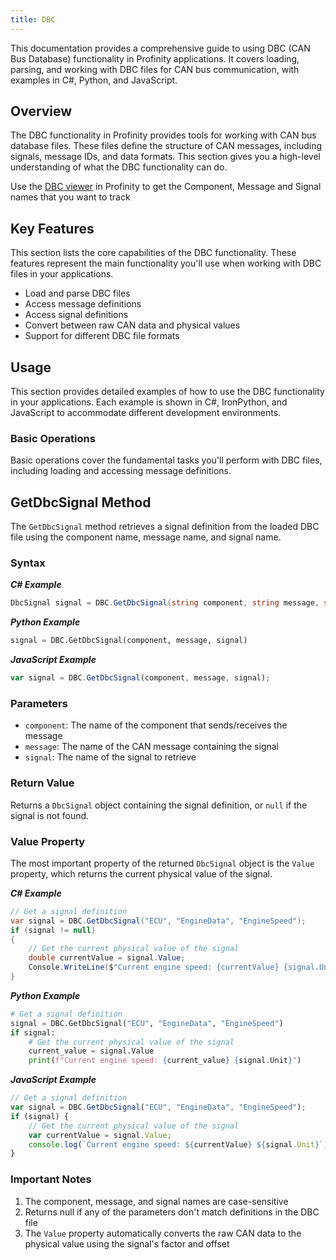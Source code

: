 ```yaml
---
title: DBC
---
```


This documentation provides a comprehensive guide to using DBC (CAN Bus Database) functionality in Profinity applications. It covers loading, parsing, and working with DBC files for CAN bus communication, with examples in C#, Python, and JavaScript.

## Overview

The DBC functionality in Profinity provides tools for working with CAN bus database files. These files define the structure of CAN messages, including signals, message IDs, and data formats. This section gives you a high-level understanding of what the DBC functionality can do.

Use the [DBC viewer](../../../Components/DBC_Files/index.md) in Profinity to get the Component, Message and Signal names that you want to track

## Key Features

This section lists the core capabilities of the DBC functionality. These features represent the main functionality you'll use when working with DBC files in your applications.

- Load and parse DBC files
- Access message definitions
- Access signal definitions
- Convert between raw CAN data and physical values
- Support for different DBC file formats

## Usage

This section provides detailed examples of how to use the DBC functionality in your applications. Each example is shown in C#, IronPython, and JavaScript to accommodate different development environments.

### Basic Operations

Basic operations cover the fundamental tasks you'll perform with DBC files, including loading and accessing message definitions.

## GetDbcSignal Method

The `GetDbcSignal` method retrieves a signal definition from the loaded DBC file using the component name, message name, and signal name.

### Syntax

___C# Example___

```csharp
DbcSignal signal = DBC.GetDbcSignal(string component, string message, string signal);
```

___Python Example___

```python
signal = DBC.GetDbcSignal(component, message, signal)
```

___JavaScript Example___

```javascript
var signal = DBC.GetDbcSignal(component, message, signal);
```

### Parameters

- `component`: The name of the component that sends/receives the message
- `message`: The name of the CAN message containing the signal
- `signal`: The name of the signal to retrieve

### Return Value

Returns a `DbcSignal` object containing the signal definition, or `null` if the signal is not found.

### Value Property

The most important property of the returned `DbcSignal` object is the `Value` property, which returns the current physical value of the signal.

___C# Example___

```csharp
// Get a signal definition
var signal = DBC.GetDbcSignal("ECU", "EngineData", "EngineSpeed");
if (signal != null)
{
    // Get the current physical value of the signal
    double currentValue = signal.Value;
    Console.WriteLine($"Current engine speed: {currentValue} {signal.Unit}");
}
```

___Python Example___

```python
# Get a signal definition
signal = DBC.GetDbcSignal("ECU", "EngineData", "EngineSpeed")
if signal:
    # Get the current physical value of the signal
    current_value = signal.Value
    print(f"Current engine speed: {current_value} {signal.Unit}")
```

___JavaScript Example___

```javascript
// Get a signal definition
var signal = DBC.GetDbcSignal("ECU", "EngineData", "EngineSpeed");
if (signal) {
    // Get the current physical value of the signal
    var currentValue = signal.Value;
    console.log(`Current engine speed: ${currentValue} ${signal.Unit}`);
}
```

### Important Notes

1. The component, message, and signal names are case-sensitive
2. Returns null if any of the parameters don't match definitions in the DBC file
3. The `Value` property automatically converts the raw CAN data to the physical value using the signal's factor and offset
